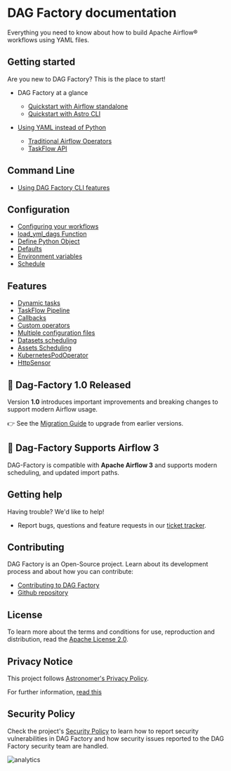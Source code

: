 # DAG Factory documentation

Everything you need to know about how to build Apache Airflow® workflows using YAML files.

## Getting started

Are you new to DAG Factory? This is the place to start!

- DAG Factory at a glance
    - [Quickstart with Airflow standalone](getting-started/quick-start-airflow-standalone.md)
    - [Quickstart with Astro CLI](getting-started/quick-start-astro-cli.md)

- [Using YAML instead of Python](comparison/index.md)
    - [Traditional Airflow Operators](comparison/traditional_operators.md)
    - [TaskFlow API](comparison/taskflow_api.md)

## Command Line

- [Using DAG Factory CLI features](features/cli.md)

## Configuration

- [Configuring your workflows](configuration/configuring_workflows.md)
- [load_yml_dags Function](configuration/load_yaml_dags.md)
- [Define Python Object](configuration/custom_py_object.md)
- [Defaults](configuration/defaults.md)
- [Environment variables](configuration/environment_variables.md)
- [Schedule](configuration/schedule.md)

## Features

- [Dynamic tasks](features/dynamic_tasks.md)
- [TaskFlow Pipeline](features/taskflow_pipeline.md)
- [Callbacks](features/callbacks.md)
- [Custom operators](features/custom_operators.md)
- [Multiple configuration files](features/multiple_configuration_files.md)
- [Datasets scheduling](features/datasets.md)
- [Assets Scheduling](features/asset.md)
- [KubernetesPodOperator](features/kpo.md)
- [HttpSensor](features/http_task.md)

## 📢 Dag-Factory 1.0 Released

Version **1.0** introduces important improvements and breaking changes to support modern Airflow usage.

👉 See the [Migration Guide](./migration_guide.md) to upgrade from earlier versions.

## 🚀 Dag-Factory Supports Airflow 3

DAG-Factory is compatible with **Apache Airflow 3** and supports modern scheduling, and updated import paths.

## Getting help

Having trouble? We'd like to help!

- Report bugs, questions and feature requests in our [ticket tracker](https://github.com/astronomer/dag-factory/issues).

## Contributing

DAG Factory is an Open-Source project. Learn about its development process and about how you can contribute:

- [Contributing to DAG Factory](contributing/howto.md)
- [Github repository](https://github.com/astronomer/dag-factory/)

## License

To learn more about the terms and conditions for use, reproduction and distribution, read the [Apache License 2.0](https://github.com/astronomer/dag-factory/blob/main/LICENSE).

## Privacy Notice

This project follows [Astronomer's Privacy Policy](https://www.astronomer.io/privacy/).

For further information, [read this](https://github.com/astronomer/dag-factory/blob/main/PRIVACY_NOTICE.md)

## Security Policy

Check the project's [Security Policy](https://github.com/astronomer/dag-factory/blob/main/SECURITY.md) to learn
how to report security vulnerabilities in DAG Factory and how security issues reported to the DAG Factory
security team are handled.

<img alt=analytics referrerpolicy="no-referrer-when-downgrade" src="https://static.scarf.sh/a.png?x-pxid=2bb92a5b-beb3-48cc-a722-79dda1089eda" />
